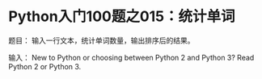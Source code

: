 Python入门100题之015：统计单词
===============================

题目：
输入一行文本，统计单词数量，输出排序后的结果。

输入：
New to Python or choosing between Python 2 and Python 3? Read Python 2 or Python 3.
